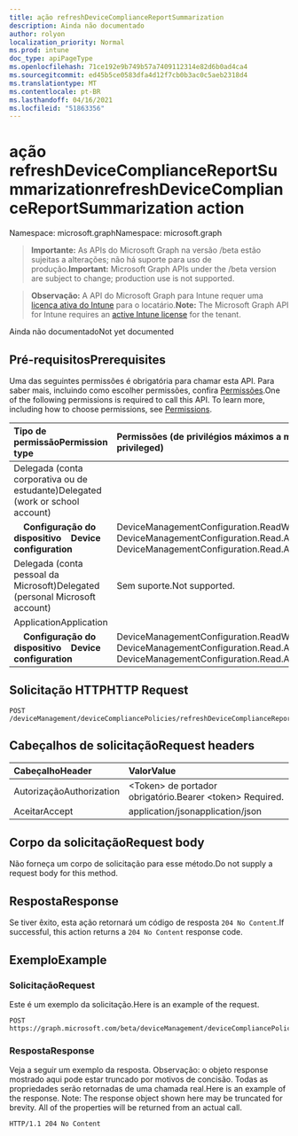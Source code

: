 ```yaml
---
title: ação refreshDeviceComplianceReportSummarization
description: Ainda não documentado
author: rolyon
localization_priority: Normal
ms.prod: intune
doc_type: apiPageType
ms.openlocfilehash: 71ce192e9b749b57a7409112314e82d6b0ad4ca4
ms.sourcegitcommit: ed45b5ce0583dfa4d12f7cb0b3ac0c5aeb2318d4
ms.translationtype: MT
ms.contentlocale: pt-BR
ms.lasthandoff: 04/16/2021
ms.locfileid: "51863356"
---
```

# <a name="refreshdevicecompliancereportsummarization-action"></a><span data-ttu-id="a38b1-103">ação refreshDeviceComplianceReportSummarization</span><span class="sxs-lookup"><span data-stu-id="a38b1-103">refreshDeviceComplianceReportSummarization action</span></span>

<span data-ttu-id="a38b1-104">Namespace: microsoft.graph</span><span class="sxs-lookup"><span data-stu-id="a38b1-104">Namespace: microsoft.graph</span></span>

> <span data-ttu-id="a38b1-105">**Importante:** As APIs do Microsoft Graph na versão /beta estão sujeitas a alterações; não há suporte para uso de produção.</span><span class="sxs-lookup"><span data-stu-id="a38b1-105">**Important:** Microsoft Graph APIs under the /beta version are subject to change; production use is not supported.</span></span>

> <span data-ttu-id="a38b1-106">**Observação:** A API do Microsoft Graph para Intune requer uma [licença ativa do Intune](https://go.microsoft.com/fwlink/?linkid=839381) para o locatário.</span><span class="sxs-lookup"><span data-stu-id="a38b1-106">**Note:** The Microsoft Graph API for Intune requires an [active Intune license](https://go.microsoft.com/fwlink/?linkid=839381) for the tenant.</span></span>

<span data-ttu-id="a38b1-107">Ainda não documentado</span><span class="sxs-lookup"><span data-stu-id="a38b1-107">Not yet documented</span></span>

## <a name="prerequisites"></a><span data-ttu-id="a38b1-108">Pré-requisitos</span><span class="sxs-lookup"><span data-stu-id="a38b1-108">Prerequisites</span></span>
<span data-ttu-id="a38b1-p101">Uma das seguintes permissões é obrigatória para chamar esta API. Para saber mais, incluindo como escolher permissões, confira [Permissões](/graph/permissions-reference).</span><span class="sxs-lookup"><span data-stu-id="a38b1-p101">One of the following permissions is required to call this API. To learn more, including how to choose permissions, see [Permissions](/graph/permissions-reference).</span></span>

|<span data-ttu-id="a38b1-111">Tipo de permissão</span><span class="sxs-lookup"><span data-stu-id="a38b1-111">Permission type</span></span>|<span data-ttu-id="a38b1-112">Permissões (de privilégios máximos a mínimos)</span><span class="sxs-lookup"><span data-stu-id="a38b1-112">Permissions (from most to least privileged)</span></span>|
|:---|:---|
|<span data-ttu-id="a38b1-113">Delegada (conta corporativa ou de estudante)</span><span class="sxs-lookup"><span data-stu-id="a38b1-113">Delegated (work or school account)</span></span>||
| <span data-ttu-id="a38b1-114">&nbsp; &nbsp; **Configuração do dispositivo**</span><span class="sxs-lookup"><span data-stu-id="a38b1-114">&nbsp; &nbsp; **Device configuration**</span></span> | <span data-ttu-id="a38b1-115">DeviceManagementConfiguration.ReadWrite.All, DeviceManagementConfiguration.Read.All</span><span class="sxs-lookup"><span data-stu-id="a38b1-115">DeviceManagementConfiguration.ReadWrite.All, DeviceManagementConfiguration.Read.All</span></span>|
|<span data-ttu-id="a38b1-116">Delegada (conta pessoal da Microsoft)</span><span class="sxs-lookup"><span data-stu-id="a38b1-116">Delegated (personal Microsoft account)</span></span>|<span data-ttu-id="a38b1-117">Sem suporte.</span><span class="sxs-lookup"><span data-stu-id="a38b1-117">Not supported.</span></span>|
|<span data-ttu-id="a38b1-118">Application</span><span class="sxs-lookup"><span data-stu-id="a38b1-118">Application</span></span>||
| <span data-ttu-id="a38b1-119">&nbsp; &nbsp; **Configuração do dispositivo**</span><span class="sxs-lookup"><span data-stu-id="a38b1-119">&nbsp; &nbsp; **Device configuration**</span></span> | <span data-ttu-id="a38b1-120">DeviceManagementConfiguration.ReadWrite.All, DeviceManagementConfiguration.Read.All</span><span class="sxs-lookup"><span data-stu-id="a38b1-120">DeviceManagementConfiguration.ReadWrite.All, DeviceManagementConfiguration.Read.All</span></span>|

## <a name="http-request"></a><span data-ttu-id="a38b1-121">Solicitação HTTP</span><span class="sxs-lookup"><span data-stu-id="a38b1-121">HTTP Request</span></span>
<!-- {
  "blockType": "ignored"
}
-->
``` http
POST /deviceManagement/deviceCompliancePolicies/refreshDeviceComplianceReportSummarization
```

## <a name="request-headers"></a><span data-ttu-id="a38b1-122">Cabeçalhos de solicitação</span><span class="sxs-lookup"><span data-stu-id="a38b1-122">Request headers</span></span>
|<span data-ttu-id="a38b1-123">Cabeçalho</span><span class="sxs-lookup"><span data-stu-id="a38b1-123">Header</span></span>|<span data-ttu-id="a38b1-124">Valor</span><span class="sxs-lookup"><span data-stu-id="a38b1-124">Value</span></span>|
|:---|:---|
|<span data-ttu-id="a38b1-125">Autorização</span><span class="sxs-lookup"><span data-stu-id="a38b1-125">Authorization</span></span>|<span data-ttu-id="a38b1-126">&lt;Token&gt; de portador obrigatório.</span><span class="sxs-lookup"><span data-stu-id="a38b1-126">Bearer &lt;token&gt; Required.</span></span>|
|<span data-ttu-id="a38b1-127">Aceitar</span><span class="sxs-lookup"><span data-stu-id="a38b1-127">Accept</span></span>|<span data-ttu-id="a38b1-128">application/json</span><span class="sxs-lookup"><span data-stu-id="a38b1-128">application/json</span></span>|

## <a name="request-body"></a><span data-ttu-id="a38b1-129">Corpo da solicitação</span><span class="sxs-lookup"><span data-stu-id="a38b1-129">Request body</span></span>
<span data-ttu-id="a38b1-130">Não forneça um corpo de solicitação para esse método.</span><span class="sxs-lookup"><span data-stu-id="a38b1-130">Do not supply a request body for this method.</span></span>

## <a name="response"></a><span data-ttu-id="a38b1-131">Resposta</span><span class="sxs-lookup"><span data-stu-id="a38b1-131">Response</span></span>
<span data-ttu-id="a38b1-132">Se tiver êxito, esta ação retornará um código de resposta `204 No Content`.</span><span class="sxs-lookup"><span data-stu-id="a38b1-132">If successful, this action returns a `204 No Content` response code.</span></span>

## <a name="example"></a><span data-ttu-id="a38b1-133">Exemplo</span><span class="sxs-lookup"><span data-stu-id="a38b1-133">Example</span></span>

### <a name="request"></a><span data-ttu-id="a38b1-134">Solicitação</span><span class="sxs-lookup"><span data-stu-id="a38b1-134">Request</span></span>
<span data-ttu-id="a38b1-135">Este é um exemplo da solicitação.</span><span class="sxs-lookup"><span data-stu-id="a38b1-135">Here is an example of the request.</span></span>
``` http
POST https://graph.microsoft.com/beta/deviceManagement/deviceCompliancePolicies/refreshDeviceComplianceReportSummarization
```

### <a name="response"></a><span data-ttu-id="a38b1-136">Resposta</span><span class="sxs-lookup"><span data-stu-id="a38b1-136">Response</span></span>
<span data-ttu-id="a38b1-p102">Veja a seguir um exemplo da resposta. Observação: o objeto response mostrado aqui pode estar truncado por motivos de concisão. Todas as propriedades serão retornadas de uma chamada real.</span><span class="sxs-lookup"><span data-stu-id="a38b1-p102">Here is an example of the response. Note: The response object shown here may be truncated for brevity. All of the properties will be returned from an actual call.</span></span>
``` http
HTTP/1.1 204 No Content
```







